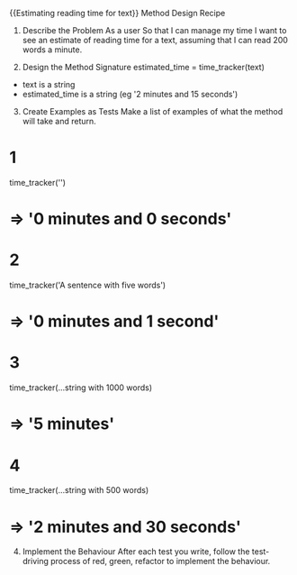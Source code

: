 {{Estimating reading time for text}} Method Design Recipe

1. Describe the Problem
As a user
So that I can manage my time
I want to see an estimate of reading time for a text, assuming that I can read 200 words a minute.

2. Design the Method Signature
estimated_time = time_tracker(text)

* text is a string 
* estimated_time is a string (eg '2 minutes and 15 seconds')


3. Create Examples as Tests
Make a list of examples of what the method will take and return.


# 1
time_tracker('')
# =>  '0 minutes and 0 seconds'

# 2
time_tracker('A sentence with five words')
# => '0 minutes and 1 second'

# 3
time_tracker(...string with 1000 words)
# =>  '5 minutes'

# 4
time_tracker(...string with 500 words)
# =>  '2 minutes and 30 seconds'


4. Implement the Behaviour
After each test you write, follow the test-driving process of red, green, refactor to implement the behaviour.